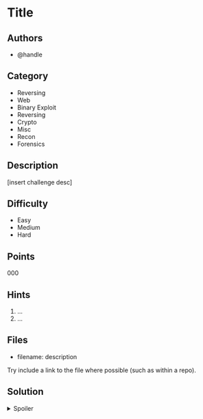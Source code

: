 # Title

## Authors
- @handle

## Category
- Reversing
- Web
- Binary Exploit
- Reversing
- Crypto
- Misc
- Recon
- Forensics

## Description
[insert challenge desc]

## Difficulty
- Easy
- Medium
- Hard

## Points
000

## Hints
1. ...
1. ...

## Files
- filename: description

Try include a link to the file where possible (such as within a repo).

## Solution
<details>
<summary>Spoiler</summary>

### Idea
...

### Walkthrough
1. ...
1. ...

### Flag
`NEWBIE{...}`
</details>
